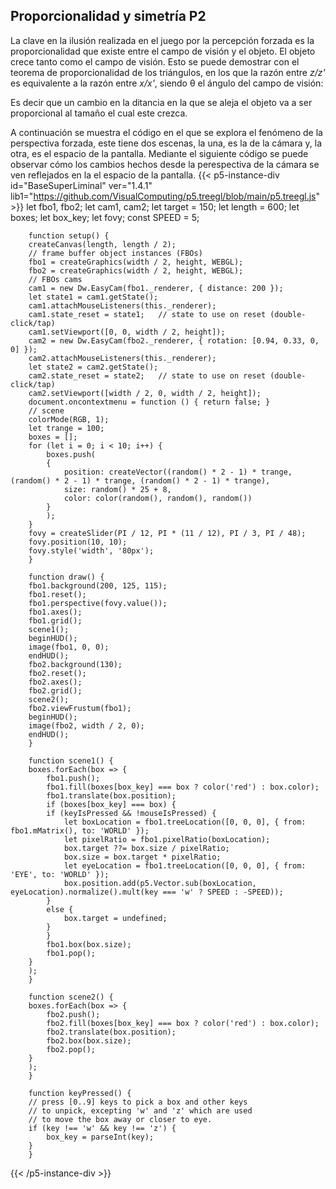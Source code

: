 ## Proporcionalidad y simetría P2

La clave en la ilusión realizada en el juego por la percepción forzada es la proporcionalidad que existe entre el campo de visión y el objeto. El objeto crece tanto como el campo de visión. Esto se puede demostrar con el teorema de proporcionalidad de los triángulos, en los que la razón entre *z/z'* es equivalente a la razón entre *x/x'*, siendo θ el ángulo del campo de visión:

Es decir que un cambio en la ditancia en la que se aleja el objeto va a ser proporcional al tamaño el cual este crezca.

A continuación se muestra el código en el que se explora el fenómeno de la perspectiva forzada, este tiene dos escenas, la una, es la de la cámara y, la otra, es el espacio de la pantalla. Mediante el siguiente código se puede observar cómo los cambios hechos desde la perespectiva de la cámara se ven reflejados en la el espacio de la pantalla.
{{< p5-instance-div id="BaseSuperLiminal" ver="1.4.1" lib1="https://github.com/VisualComputing/p5.treegl/blob/main/p5.treegl.js" >}}
        let fbo1, fbo2;
        let cam1, cam2;
        let target = 150;
        let length = 600;
        let boxes;
        let box_key;
        let fovy;
        const SPEED = 5;

        function setup() {
        createCanvas(length, length / 2);
        // frame buffer object instances (FBOs)
        fbo1 = createGraphics(width / 2, height, WEBGL);
        fbo2 = createGraphics(width / 2, height, WEBGL);
        // FBOs cams
        cam1 = new Dw.EasyCam(fbo1._renderer, { distance: 200 });
        let state1 = cam1.getState();
        cam1.attachMouseListeners(this._renderer);
        cam1.state_reset = state1;   // state to use on reset (double-click/tap)
        cam1.setViewport([0, 0, width / 2, height]);
        cam2 = new Dw.EasyCam(fbo2._renderer, { rotation: [0.94, 0.33, 0, 0] });
        cam2.attachMouseListeners(this._renderer);
        let state2 = cam2.getState();
        cam2.state_reset = state2;   // state to use on reset (double-click/tap)
        cam2.setViewport([width / 2, 0, width / 2, height]);
        document.oncontextmenu = function () { return false; }
        // scene
        colorMode(RGB, 1);
        let trange = 100;
        boxes = [];
        for (let i = 0; i < 10; i++) {
            boxes.push(
            {
                position: createVector((random() * 2 - 1) * trange, (random() * 2 - 1) * trange, (random() * 2 - 1) * trange),
                size: random() * 25 + 8,
                color: color(random(), random(), random())
            }
            );
        }
        fovy = createSlider(PI / 12, PI * (11 / 12), PI / 3, PI / 48);
        fovy.position(10, 10);
        fovy.style('width', '80px');
        }

        function draw() {
        fbo1.background(200, 125, 115);
        fbo1.reset();
        fbo1.perspective(fovy.value());
        fbo1.axes();
        fbo1.grid();
        scene1();
        beginHUD();
        image(fbo1, 0, 0);
        endHUD();
        fbo2.background(130);
        fbo2.reset();
        fbo2.axes();
        fbo2.grid();
        scene2();
        fbo2.viewFrustum(fbo1);
        beginHUD();
        image(fbo2, width / 2, 0);
        endHUD();
        }

        function scene1() {
        boxes.forEach(box => {
            fbo1.push();
            fbo1.fill(boxes[box_key] === box ? color('red') : box.color);
            fbo1.translate(box.position);
            if (boxes[box_key] === box) {
            if (keyIsPressed && !mouseIsPressed) {
                let boxLocation = fbo1.treeLocation([0, 0, 0], { from: fbo1.mMatrix(), to: 'WORLD' });
                let pixelRatio = fbo1.pixelRatio(boxLocation);
                box.target ??= box.size / pixelRatio;
                box.size = box.target * pixelRatio;
                let eyeLocation = fbo1.treeLocation([0, 0, 0], { from: 'EYE', to: 'WORLD' });
                box.position.add(p5.Vector.sub(boxLocation, eyeLocation).normalize().mult(key === 'w' ? SPEED : -SPEED));
            }
            else {
                box.target = undefined;
            }
            }
            fbo1.box(box.size);
            fbo1.pop();
        }
        );
        }

        function scene2() {
        boxes.forEach(box => {
            fbo2.push();
            fbo2.fill(boxes[box_key] === box ? color('red') : box.color);
            fbo2.translate(box.position);
            fbo2.box(box.size);
            fbo2.pop();
        }
        );
        }

        function keyPressed() {
        // press [0..9] keys to pick a box and other keys
        // to unpick, excepting 'w' and 'z' which are used
        // to move the box away or closer to eye.
        if (key !== 'w' && key !== 'z') {
            box_key = parseInt(key);
        }
        }
{{< /p5-instance-div >}}
